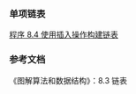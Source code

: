 ### 单项链表

[程序 8.4 使用插入操作构建链表](Diagrammatize.Algorithms.And.Data.Structures/book_algorithm_solution/codes/chap08/code_8_4.cpp)

### 参考文档

《图解算法和数据结构》：8.3 链表
